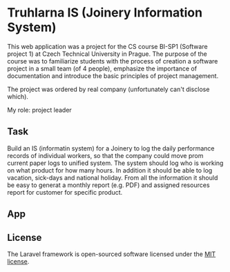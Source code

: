 # Truhlarna IS (Joinery Information System)
This web application was a project for the CS course BI-SP1 (Software project 1) at Czech Technical University in Prague. The purpose of the course was to familiarize students with the process of creation a software project in a small team (of 4 people), emphasize the importance of documentation and introduce the basic principles of project management.

The project was ordered by real company (unfortunately can't disclose which).

My role: project leader

## Task
Build an IS (informatin system) for a Joinery to log the daily performance records of individual workers, so that the company could move prom current paper logs to unified system. The system should log who is working on what product for how many hours. In addition it should be able to log vacation, sick-days and national holiday.
From all the information it should be easy to generat a monthly report (e.g. PDF) and assigned resources report for customer for specific product.

## App


## License

The Laravel framework is open-sourced software licensed under the [MIT license](http://opensource.org/licenses/MIT).
